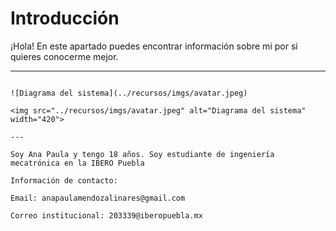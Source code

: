 # Introducción

¡Hola! En este apartado puedes encontrar información sobre mi por si quieres conocerme mejor. 

---

``` codigo

![Diagrama del sistema](../recursos/imgs/avatar.jpeg)

<img src="../recursos/imgs/avatar.jpeg" alt="Diagrama del sistema" width="420">

---

Soy Ana Paula y tengo 18 años. Soy estudiante de ingeniería mecatrónica en la IBERO Puebla

Información de contacto: 

Email: anapaulamendozalinares@gmail.com

Correo institucional: 203339@iberopuebla.mx
